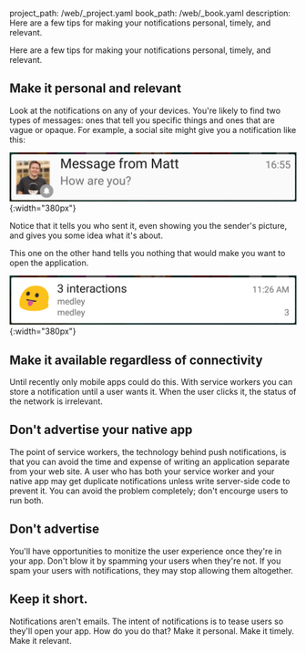 project_path: /web/_project.yaml
book_path: /web/_book.yaml
description: Here are a few tips for making your notifications personal, timely, and relevant.

<p class="intro">
  Here are a few tips for making your notifications personal, timely, and relevant.
</p>



## Make it personal and relevant

Look at the notifications on any of your devices. You're likely to find two types of messages: ones that tell you specific things and ones that are vague or opaque. For example, a social site might give you a notification like this:

![A notification that says nothing](images/better-notification.png){:width="380px"}

Notice that it tells you who sent it, even showing you the sender's picture, and gives you some idea what it's about.

This one on the other hand tells you nothing that would make you want to open the application. 

![A notification that says nothing](images/bad-notification.png){:width="380px"}

## Make it available regardless of connectivity

Until recently only mobile apps could do this. With service workers you can store a notification until a user wants it. When the user clicks it, the status of the network is irrelevant. 

## Don't advertise your native app

The point of service workers, the technology behind push notifications, is that you can avoid the time and expense of writing an application separate from your web site. A user who has both your service worker and your native app may get duplicate notifications unless write server-side code to prevent it. You can avoid the problem completely; don't encourge users to run both.

## Don't advertise

You'll have opportunities to monitize the user experience once they're in your app. Don't blow it by spamming your users when they're not. If you spam your users with notifications, they may stop allowing them altogether.

## Keep it short.

Notifications aren't emails. The intent of notifications is to tease users so they'll open your app. How do you do that? Make it personal. Make it timely. Make it relevant.

